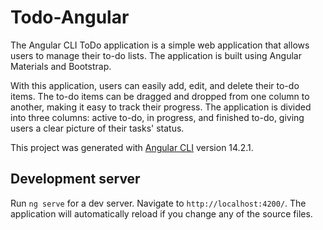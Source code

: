 # Todo-Angular

The Angular CLI ToDo application is a simple web application that allows users to manage their to-do lists. The application is built using Angular Materials and Bootstrap.

With this application, users can easily add, edit, and delete their to-do items. The to-do items can be dragged and dropped from one column to another, making it easy to track their progress. The application is divided into three columns: active to-do, in progress, and finished to-do, giving users a clear picture of their tasks' status.

This project was generated with [Angular CLI](https://github.com/angular/angular-cli) version 14.2.1.

## Development server

Run `ng serve` for a dev server. Navigate to `http://localhost:4200/`. The application will automatically reload if you change any of the source files.
